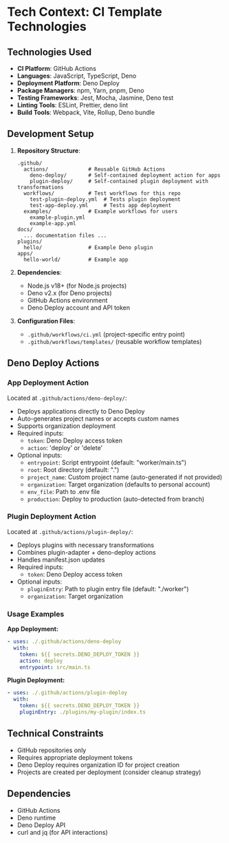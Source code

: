# Tech Context: CI Template Technologies

## Technologies Used
- **CI Platform**: GitHub Actions
- **Languages**: JavaScript, TypeScript, Deno
- **Deployment Platform**: Deno Deploy
- **Package Managers**: npm, Yarn, pnpm, Deno
- **Testing Frameworks**: Jest, Mocha, Jasmine, Deno test
- **Linting Tools**: ESLint, Prettier, deno lint
- **Build Tools**: Webpack, Vite, Rollup, Deno bundle

## Development Setup
1. **Repository Structure**:
   ```
   .github/
     actions/             # Reusable GitHub Actions
       deno-deploy/       # Self-contained deployment action for apps
       plugin-deploy/     # Self-contained plugin deployment with transformations
     workflows/           # Test workflows for this repo
       test-plugin-deploy.yml  # Tests plugin deployment
       test-app-deploy.yml     # Tests app deployment
     examples/            # Example workflows for users
       example-plugin.yml
       example-app.yml
   docs/
     ... documentation files ...
   plugins/
     hello/               # Example Deno plugin
   apps/
     hello-world/         # Example app
   ```

2. **Dependencies**:
   - Node.js v18+ (for Node.js projects)
   - Deno v2.x (for Deno projects)
   - GitHub Actions environment
   - Deno Deploy account and API token

3. **Configuration Files**:
   - `.github/workflows/ci.yml` (project-specific entry point)
   - `.github/workflows/templates/` (reusable workflow templates)

## Deno Deploy Actions

### App Deployment Action
Located at `.github/actions/deno-deploy/`:
- Deploys applications directly to Deno Deploy
- Auto-generates project names or accepts custom names
- Supports organization deployment
- Required inputs:
  - `token`: Deno Deploy access token
  - `action`: 'deploy' or 'delete'
- Optional inputs:
  - `entrypoint`: Script entrypoint (default: "worker/main.ts")
  - `root`: Root directory (default: ".")
  - `project_name`: Custom project name (auto-generated if not provided)
  - `organization`: Target organization (defaults to personal account)
  - `env_file`: Path to .env file
  - `production`: Deploy to production (auto-detected from branch)

### Plugin Deployment Action
Located at `.github/actions/plugin-deploy/`:
- Deploys plugins with necessary transformations
- Combines plugin-adapter + deno-deploy actions
- Handles manifest.json updates
- Required inputs:
  - `token`: Deno Deploy access token
- Optional inputs:
  - `pluginEntry`: Path to plugin entry file (default: "./worker")
  - `organization`: Target organization

### Usage Examples

**App Deployment:**
```yaml
- uses: ./.github/actions/deno-deploy
  with:
    token: ${{ secrets.DENO_DEPLOY_TOKEN }}
    action: deploy
    entrypoint: src/main.ts
```

**Plugin Deployment:**
```yaml
- uses: ./.github/actions/plugin-deploy
  with:
    token: ${{ secrets.DENO_DEPLOY_TOKEN }}
    pluginEntry: ./plugins/my-plugin/index.ts
```

## Technical Constraints
- GitHub repositories only
- Requires appropriate deployment tokens
- Deno Deploy requires organization ID for project creation
- Projects are created per deployment (consider cleanup strategy)

## Dependencies
- GitHub Actions
- Deno runtime
- Deno Deploy API
- curl and jq (for API interactions)
